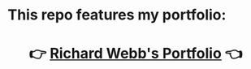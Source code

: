 # This repo features my portfolio:
# <p align="center">👉 [Richard Webb's Portfolio](https://richardwebb.netlify.app/) 👈
